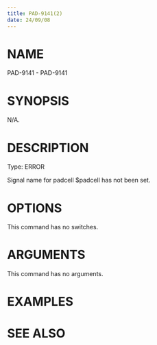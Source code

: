 ```yaml
---
title: PAD-9141(2)
date: 24/09/08
---
```


# NAME

PAD-9141 - PAD-9141

# SYNOPSIS

N/A.

# DESCRIPTION

Type: ERROR

Signal name for padcell $padcell has not been set.

# OPTIONS

This command has no switches.

# ARGUMENTS

This command has no arguments.

# EXAMPLES

# SEE ALSO
